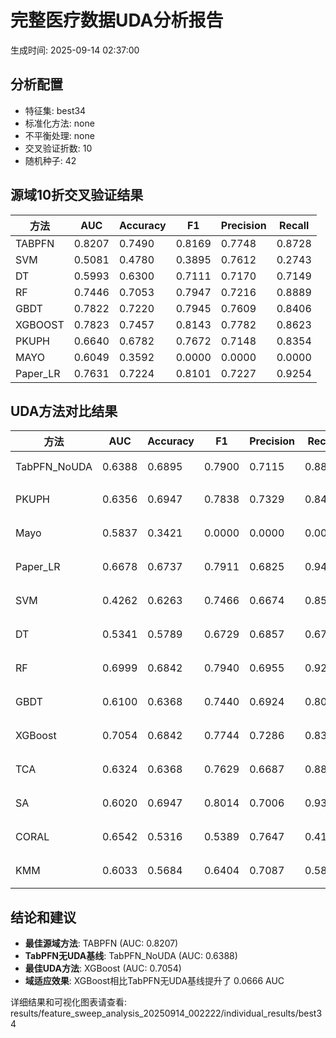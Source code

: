 # 完整医疗数据UDA分析报告

生成时间: 2025-09-14 02:37:00

## 分析配置

- 特征集: best34
- 标准化方法: none
- 不平衡处理: none
- 交叉验证折数: 10
- 随机种子: 42

## 源域10折交叉验证结果

| 方法 | AUC | Accuracy | F1 | Precision | Recall |
|------|-----|----------|----|-----------| -------|
| TABPFN | 0.8207 | 0.7490 | 0.8169 | 0.7748 | 0.8728 |
| SVM | 0.5081 | 0.4780 | 0.3895 | 0.7612 | 0.2743 |
| DT | 0.5993 | 0.6300 | 0.7111 | 0.7170 | 0.7149 |
| RF | 0.7446 | 0.7053 | 0.7947 | 0.7216 | 0.8889 |
| GBDT | 0.7822 | 0.7220 | 0.7945 | 0.7609 | 0.8406 |
| XGBOOST | 0.7823 | 0.7457 | 0.8143 | 0.7782 | 0.8623 |
| PKUPH | 0.6640 | 0.6782 | 0.7672 | 0.7148 | 0.8354 |
| MAYO | 0.6049 | 0.3592 | 0.0000 | 0.0000 | 0.0000 |
| Paper_LR | 0.7631 | 0.7224 | 0.8101 | 0.7227 | 0.9254 |

## UDA方法对比结果

| 方法 | AUC | Accuracy | F1 | Precision | Recall | 类型 |
|------|-----|----------|----|-----------| -------|------|
| TabPFN_NoUDA | 0.6388 | 0.6895 | 0.7900 | 0.7115 | 0.8880 | TabPFN基线 |
| PKUPH | 0.6356 | 0.6947 | 0.7838 | 0.7329 | 0.8474 | 传统基线 |
| Mayo | 0.5837 | 0.3421 | 0.0000 | 0.0000 | 0.0000 | 传统基线 |
| Paper_LR | 0.6678 | 0.6737 | 0.7911 | 0.6825 | 0.9429 | 传统基线 |
| SVM | 0.4262 | 0.6263 | 0.7466 | 0.6674 | 0.8558 | 机器学习基线 |
| DT | 0.5341 | 0.5789 | 0.6729 | 0.6857 | 0.6705 | 机器学习基线 |
| RF | 0.6999 | 0.6842 | 0.7940 | 0.6955 | 0.9276 | 机器学习基线 |
| GBDT | 0.6100 | 0.6368 | 0.7440 | 0.6924 | 0.8083 | 机器学习基线 |
| XGBoost | 0.7054 | 0.6842 | 0.7744 | 0.7286 | 0.8321 | 机器学习基线 |
| TCA | 0.6324 | 0.6368 | 0.7629 | 0.6687 | 0.8880 | UDA方法 |
| SA | 0.6020 | 0.6947 | 0.8014 | 0.7006 | 0.9360 | UDA方法 |
| CORAL | 0.6542 | 0.5316 | 0.5389 | 0.7647 | 0.4160 | UDA方法 |
| KMM | 0.6033 | 0.5684 | 0.6404 | 0.7087 | 0.5840 | UDA方法 |

## 结论和建议

- **最佳源域方法**: TABPFN (AUC: 0.8207)
- **TabPFN无UDA基线**: TabPFN_NoUDA (AUC: 0.6388)
- **最佳UDA方法**: XGBoost (AUC: 0.7054)
- **域适应效果**: XGBoost相比TabPFN无UDA基线提升了 0.0666 AUC

详细结果和可视化图表请查看: results/feature_sweep_analysis_20250914_002222/individual_results/best34